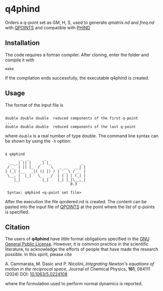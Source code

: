 # q4phind

Orders a q-point set as GM, H, S, used to generate *qmatrix.nd* and *freq.nd* with [QPOINTS](https://github.com/acammarat/phtools/tree/main/qpoints) and compatible with [PHIND](https://github.com/acammarat/pindol/tree/main/phind)

## Installation

The code requires a fortran compiler. After cloning, enter the folder and compile it with

`make`

If the compilation ends successfully, the executable q4phind is created.

## Usage

The format of the input file is


```

double double double  reduced components of the first q-point
...
double double double  reduced components of the last q-point

```

where `double` is a real number of type double. The command line syntax can be shown by using the `-h` option:

```

$ q4phind 
       _  _       _                   
  __ _| || |    _| |_              _  
 / _` | || |_  /     \   _ __   __| | 
| (_| |__   _|( (| |) ) | '_ \ / _` | 
 \__, |  |_|   \_   _/  | | | | (_| | 
    |_|          |_|    |_| |_|\__,_| 
                              0.3

 Syntax: q4phind <q-point set file>

```

After the execution the file qordered.nd is created. The content can be pasted into the input file of [QPOINTS](https://github.com/acammarat/phtools/tree/main/qpoints) at the point where the list of q-points is specified.

## Citation

The users of **q4phind** have little formal obligations specified in the [GNU General Public License](https://www.gnu.org/licenses/old-licenses/gpl-2.0.en.html).
However, it is common practice in the scientific literature, to acknowledge the efforts of people that have made the research possible.
In this spirit, please cite

A. Cammarata, M. Dasic and P. Nicolini, *Integrating Newton's equations of motion in the reciprocal space*, Journal of Chemical Physics, **161**, 084111 (2024) DOI: [10.1063/5.0224108](https://doi.org/10.1063/5.0224108)

where the formulation used to perform normal dynamics is reported.
